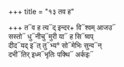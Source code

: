 +++
title = "१३ तव ह"

+++
त᳓व ह त्य᳓द् इन्दर+ वि᳓श्वम् आजउ᳓  
सस्तो᳓ धु᳓नीचु᳓मुरी या᳓ ह सि᳓ष्वप्  
दीद᳓यद् इ᳓त् तु᳓भ्य° सो᳓मेभिः सुन्व᳓न्  
दभी᳓तिर् इध्म᳓भृतिः पक्थि᳓ अर्कइः᳓